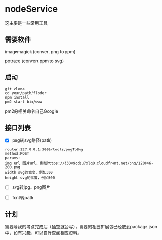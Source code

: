 # nodeService

这主要是一些常用工具

## 需要软件

imagemagick (convert png to ppm)

potrace (convert ppm to svg)

## 启动
```
git clone
cd your/path/floder
npm install
pm2 start bin/www
```

pm2的相关命令自己Google

## 接口列表

- [x] png转svg路径(path)
```
router:127.0.0.1:3000/tools/pngToSvg
method:POST
params:
img_url 图片url，例如https://d30y9cdsu7xlg0.cloudfront.net/png/120046-200.png
width svg的宽度，例如300
height svg的高度，例如300
```

- [ ] svg转jpg、png图片

- [ ] font转path


## 计划

需要等我的考试完成后（抽空就会写），需要的相应扩展包已经放到package.json中，如有兴趣，可以自行查阅相应资料。
